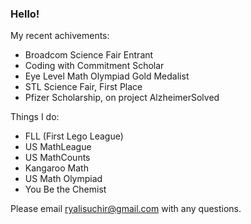 ### Hello!

My recent achivements:

- Broadcom Science Fair Entrant
- Coding with Commitment Scholar
- Eye Level Math Olympiad Gold Medalist
- STL Science Fair, First Place
- Pfizer Scholarship, on project AlzheimerSolved

Things I do:

- FLL (First Lego League)
- US MathLeague
- US MathCounts
- Kangaroo Math
- US Math Olympiad
- You Be the Chemist

Please email ryalisuchir@gmail.com with any questions.
